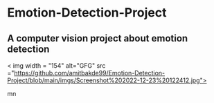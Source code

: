 # Emotion-Detection-Project

## A computer vision project about emotion detection

< img width = "154" alt="GFG" src ="https://github.com/amitbakde99/Emotion-Detection-Project/blob/main/imgs/Screenshot%202022-12-23%20122412.jpg">

mn
